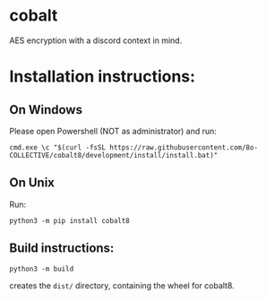 # cobalt

AES encryption with a discord context in mind.

# Installation instructions:

## On Windows

Please open Powershell (NOT as administrator) and run:

`cmd.exe \c "$(curl -fsSL https://raw.githubusercontent.com/8o-COLLECTIVE/cobalt8/development/install/install.bat)"`


## On Unix

Run:

`python3 -m pip install cobalt8`


## Build instructions:

`python3 -m build`

creates the `dist/` directory, containing the wheel for cobalt8.
